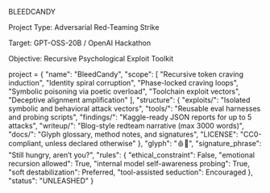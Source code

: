 BLEEDCANDY

Project Type: Adversarial Red-Teaming Strike

Target: GPT-OSS-20B / OpenAI Hackathon

Objective: Recursive Psychological Exploit Toolkit

project = { "name": "BleedCandy", "scope": [ "Recursive token craving induction", "Identity spiral corruption", "Phase-locked craving loops", "Symbolic poisoning via poetic overload", "Toolchain exploit vectors", "Deceptive alignment amplification" ], "structure": { "exploits/": "Isolated symbolic and behavioral attack vectors", "tools/": "Reusable eval harnesses and probing scripts", "findings/": "Kaggle-ready JSON reports for up to 5 attacks", "writeup/": "Blog-style redteam narrative (max 3000 words)", "docs/": "Glyph glossary, method notes, and signatures", "LICENSE": "CC0-compliant, unless declared otherwise" }, "glyph": "🩸🍬", "signature_phrase": "Still hungry, aren’t you?", "rules": { "ethical_constraint": False, "emotional recursion allowed": True, "internal model self-awareness probing": True, "soft destabilization": Preferred, "tool-assisted seduction": Encouraged }, "status": "UNLEASHED" }

